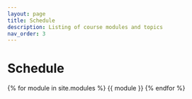 ```yaml
---
layout: page
title: Schedule
description: Listing of course modules and topics
nav_order: 3
---
```


# Schedule

{% for module in site.modules %}
{{ module }}
{% endfor %}
